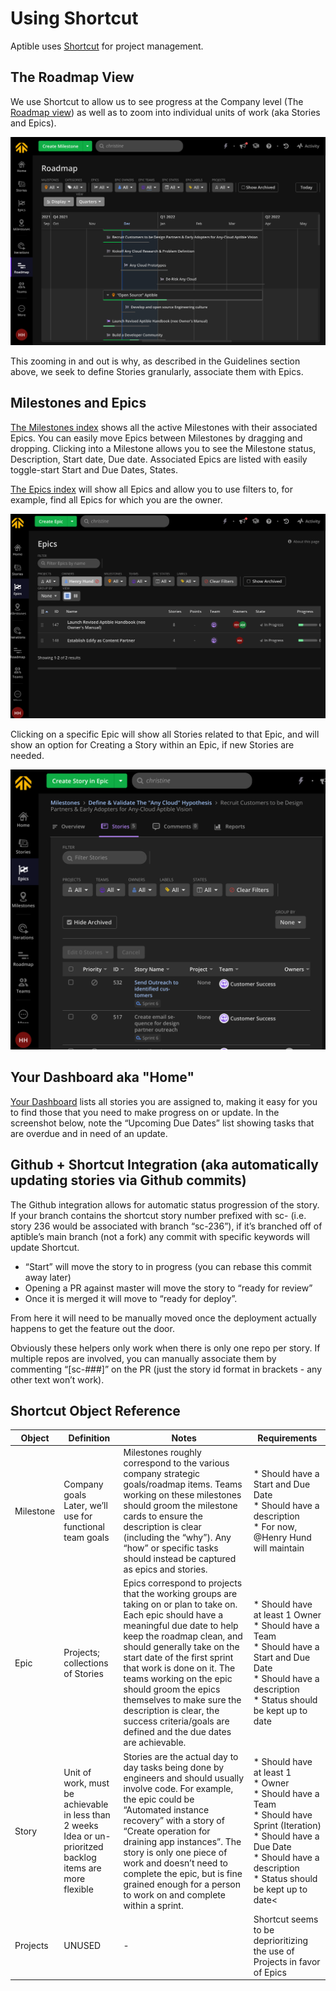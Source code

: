 # Using Shortcut
Aptible uses [Shortcut](https://www.shortcut.com) for project management.

## The Roadmap View
We use Shortcut to allow us to see progress at the Company level (The [Roadmap view](https://app.shortcut.com/aptible/roadmap?view=quarters)) as well as to zoom into individual units of work (aka Stories and Epics).

![Roadmap View](images/shortcut-roadmap.png "Roadmap View")

This zooming in and out is why, as described in the Guidelines section above, we seek to define Stories granularly, associate them with Epics.

## Milestones and Epics
[The Milestones index](https://app.shortcut.com/aptible/milestones) shows all the active Milestones with their associated Epics. You can easily move Epics between Milestones by dragging and dropping. Clicking into a Milestone allows you to see the Milestone status, Description, Start date, Due date. Associated Epics are listed with easily toggle-start Start and Due Dates, States.

[The Epics index](https://app.shortcut.com/aptible/epics) will show all Epics and allow you to use filters to, for example, find all Epics for which you are the owner.

![Filtered Epic Index](images/shortcut-filtered-epic-view.png "Filtered Epic Index")

Clicking on a specific Epic will show all Stories related to that Epic, and will show an option for Creating a Story within an Epic, if new Stories are needed.

![Epic Show](images/shortcut-epic-show-page.png "Epic Show page")

## Your Dashboard aka "Home"
[Your Dashboard](https://app.shortcut.com/aptible/dashboard) lists all stories you are assigned to, making it easy for you to find those that you need to make progress on or update. In the screenshot below, note the “Upcoming Due Dates” list showing tasks that are overdue and in need of an update.

## Github + Shortcut Integration (aka automatically updating stories via Github commits)
The Github integration allows for automatic status progression of the story. If your branch contains the shortcut story number prefixed with sc- (i.e. story 236 would be associated with branch “sc-236”), if it’s branched off of aptible’s main branch (not a fork) any commit with specific keywords will update Shortcut. 
* “Start” will move the story to in progress (you can rebase this commit away later)
* Opening a PR against master will move the story to “ready for review”
* Once it is merged it will move to “ready for deploy”.

From here it will need to be manually moved once the deployment actually happens to get the feature out the door.

Obviously these helpers only work when there is only one repo per story. If multiple repos are involved, you can manually associate them by commenting “[sc-###]” on the PR (just the story id format in brackets - any other text won’t work).

## Shortcut Object Reference
| Object | Definition | Notes | Requirements |
| --- | --- | --- | --- |
| Milestone | Company goals<br> Later, we’ll use for functional team goals |Milestones roughly correspond to the various company strategic goals/roadmap items. Teams working on these milestones should groom the milestone cards to ensure the description is clear (including the “why”). Any “how” or specific tasks should instead be captured as epics and stories. | * Should have a Start and Due Date<br>* Should have a description<br>* For now, @Henry Hund will maintain |
| Epic | Projects; collections of Stories | Epics correspond to projects that the working groups are taking on or plan to take on. Each epic should have a meaningful due date to help keep the roadmap clean, and should generally take on the start date of the first sprint that work is done on it. The teams working on the epic should groom the epics themselves to make sure the description is clear, the success criteria/goals are defined and the due dates are achievable. | * Should have at least 1 Owner<br>* Should have a Team<br>* Should have a Start and Due Date<br>* Should have a description<br>* Status should be kept up to date |
| Story | Unit of work, must be achievable in less than 2 weeks<br>Idea or un-prioritzed backlog items are more flexible | Stories are the actual day to day tasks being done by engineers and should usually involve code. For example, the epic could be “Automated instance recovery” with a story of “Create operation for draining app instances”. The story is only one piece of work and doesn’t need to complete the epic, but is fine grained enough for a person to work on and complete within a sprint. | * Should have at least 1<br>* Owner<br>* Should have a Team<br>* Should have Sprint (Iteration)<br>* Should have a Due Date<br>* Should have a description<br>* Status should be kept up to date< |
| Projects | UNUSED | - | Shortcut seems to be deprioritizing the use of Projects in favor of Epics |
